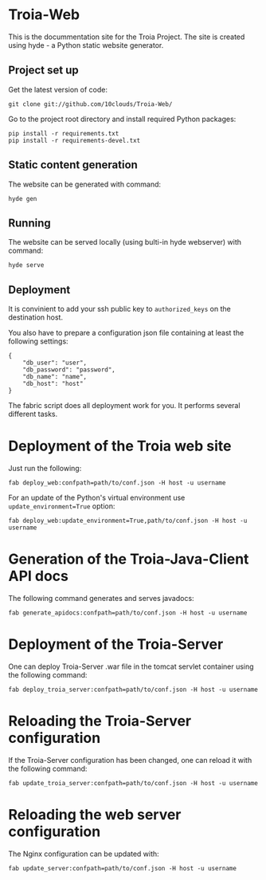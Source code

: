 Troia-Web
=========

This is the docummentation site for the Troia Project. The site is created using hyde - a Python static 
website generator.

Project set up
--------------

Get the latest version of code:

    git clone git://github.com/10clouds/Troia-Web/
    
Go to the project root directory and install required Python packages:
    
    pip install -r requirements.txt
    pip install -r requirements-devel.txt
    
Static content generation
-------------------------

The website can be generated with command:

    hyde gen
    
Running
-------

The website can be served locally (using bulti-in hyde webserver) with command:

    hyde serve
    
Deployment
----------

It is convinient to add your ssh public key to ``authorized_keys`` on the
destination host.

You also have to prepare a configuration json file containing at least the 
following settings:

    {    
        "db_user": "user",
        "db_password": "password",
        "db_name": "name",
        "db_host": "host"
    }
    
The fabric script does all deployment work for you. It performs several
different tasks.

# Deployment of the Troia web site

Just run the following:

    fab deploy_web:confpath=path/to/conf.json -H host -u username
    
For an update of the Python's virtual environment use 
``update_environment=True`` option:

    fab deploy_web:update_environment=True,path/to/conf.json -H host -u username

# Generation of the Troia-Java-Client API docs

The following command generates and serves javadocs:

    fab generate_apidocs:confpath=path/to/conf.json -H host -u username

# Deployment of the Troia-Server

One can deploy Troia-Server .war file in the tomcat servlet container using the
following command:

    fab deploy_troia_server:confpath=path/to/conf.json -H host -u username

# Reloading the Troia-Server configuration

If the Troia-Server configuration has been changed, one can reload it with
the following command:

    fab update_troia_server:confpath=path/to/conf.json -H host -u username

# Reloading the web server configuration

The Nginx configuration can be updated with:

    fab update_server:confpath=path/to/conf.json -H host -u username
